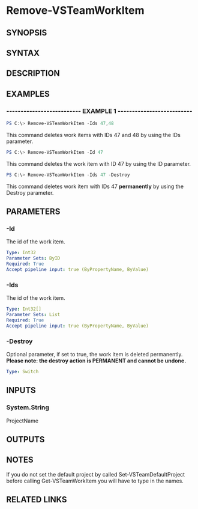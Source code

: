 <!-- #include "./common/header.md" -->

# Remove-VSTeamWorkItem

## SYNOPSIS

<!-- #include "./synopsis/Remove-VSTeamWorkItem.md" -->

## SYNTAX

## DESCRIPTION

<!-- #include "./synopsis/Remove-VSTeamWorkItem.md" -->

## EXAMPLES

### -------------------------- EXAMPLE 1 --------------------------

```PowerShell
PS C:\> Remove-VSTeamWorkItem -Ids 47,48
```

This command deletes work items with IDs 47 and 48 by using the IDs parameter.

```PowerShell
PS C:\> Remove-VSTeamWorkItem -Id 47
```

This command deletes the work item with ID 47 by using the ID parameter.

```PowerShell
PS C:\> Remove-VSTeamWorkItem -Ids 47 -Destroy
```

This command deletes work item with IDs 47 **permanently** by using the Destroy parameter.

## PARAMETERS

### -Id

The id of the work item.

```yaml
Type: Int32
Parameter Sets: ByID
Required: True
Accept pipeline input: true (ByPropertyName, ByValue)
```

### -Ids

The id of the work item.

```yaml
Type: Int32[]
Parameter Sets: List
Required: True
Accept pipeline input: true (ByPropertyName, ByValue)
```

### -Destroy

Optional parameter, if set to true, the work item is deleted permanently. **Please note: the destroy action is PERMANENT and cannot be undone.**

```yaml
Type: Switch
```

## INPUTS

### System.String

ProjectName

## OUTPUTS

## NOTES

If you do not set the default project by called Set-VSTeamDefaultProject before calling Get-VSTeamWorkItem you will have to type in the names.

## RELATED LINKS
